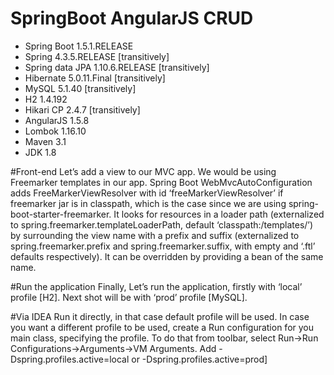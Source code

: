 # SpringBoot AngularJS CRUD

- Spring Boot 1.5.1.RELEASE
- Spring 4.3.5.RELEASE [transitively]
- Spring data JPA 1.10.6.RELEASE [transitively]
- Hibernate 5.0.11.Final [transitively]
- MySQL 5.1.40 [transitively]
- H2 1.4.192
- Hikari CP 2.4.7 [transitively]
- AngularJS 1.5.8
- Lombok 1.16.10
- Maven 3.1
- JDK 1.8

#Front-end
Let’s add a view to our MVC app. We would be using Freemarker templates in our app. Spring Boot WebMvcAutoConfiguration adds FreeMarkerViewResolver with id ‘freeMarkerViewResolver’ if freemarker jar is in classpath, which is the case since we are using spring-boot-starter-freemarker. It looks for resources in a loader path (externalized to spring.freemarker.templateLoaderPath, default ‘classpath:/templates/’) by surrounding the view name with a prefix and suffix (externalized to spring.freemarker.prefix and spring.freemarker.suffix, with empty and ‘.ftl’ defaults respectively). It can be overridden by providing a bean of the same name.

#Run the application
Finally, Let’s run the application, firstly with ‘local’ profile [H2]. Next shot will be with ‘prod’ profile [MySQL].

#Via IDEA
Run it directly, in that case default profile will be used. In case you want a different profile to be used, create a Run configuration for you main class, specifying the profile. To do that from toolbar, select Run->Run Configurations->Arguments->VM Arguments. Add -Dspring.profiles.active=local or -Dspring.profiles.active=prod]
